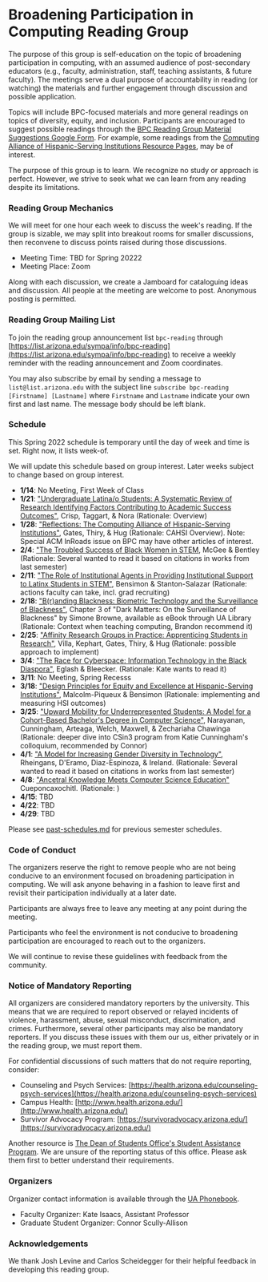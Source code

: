 # Broadening Participation in Computing Reading Group

The purpose of this group is self-education on the topic of broadening
participation in computing, with an assumed audience of post-secondary
educators (e.g., faculty, administration, staff, teaching assistants, & future faculty). The meetings serve
a dual purpose of accountability in reading (or watching) the materials and
further engagement through discussion and possible application. 

Topics will include BPC-focused materials and more general readings on topics
of diversity, equity, and inclusion. Participants are encouraged to suggest
possible readings through the [BPC Reading Group Material Suggestions Google
Form](https://forms.gle/wpvpW5gRVtDmMUnbA). For example, some readings from
the [Computing Alliance of Hispanic-Serving Institutions Resource
Pages](https://cahsi.utep.edu/resources/), may be of interest. 

The purpose of this group is to learn. We recognize no study or approach is
perfect. However, we strive to seek what we can learn from any reading despite
its limitations.

### Reading Group Mechanics

We will meet for one hour each week to discuss the week's reading. If the
group is sizable, we may split into breakout rooms for smaller discussions,
then reconvene to discuss points raised during those discussions.


- Meeting Time: TBD for Spring 20222
- Meeting Place: Zoom
 
Along with each discussion, we create a Jamboard for cataloguing ideas and
discussion.  All people at the meeting are welcome to post. Anonymous posting
is permitted.


### Reading Group Mailing List

To join the reading group announcement list `bpc-reading` through
[https://list.arizona.edu/sympa/info/bpc-reading](https://list.arizona.edu/sympa/info/bpc-reading) to receive a weekly
reminder with the reading announcement and Zoom coordinates.

You may also subscribe by email by sending a message to
`list@list.arizona.edu` with the subject line `subscribe bpc-reading
[Firstname] [Lastname]` where `Firstname` and `Lastname` indicate your own
first and last name. The message body should be left blank.


### Schedule

This Spring 2022 schedule is temporary until the day of week and time is set.
Right now, it lists week-of.

We will update this schedule based on group interest. Later weeks subject to
change based on group interest.

- **1/14**: No Meeting, First Week of Class
- **1/21**: ["Undergraduate Latina/o Students: A Systematic Review of Research
  Identifying Factors Contributing to Academic Success
Outcomes"](https://digitalcommons.usu.edu/cgi/viewcontent.cgi?article=3418&context=teal_facpub), Crisp, Taggart, & Nora (Rationale: Overview)
- **1/28**: ["Reflections: The Computing Alliance of Hispanic-Serving
  Institutions"](https://dl.acm.org/doi/pdf/10.1145/3010823), Gates, Thiry, & Hug (Rationale: CAHSI Overview). Note:
Special ACM InRoads issue on BPC may have other articles of interest.
- **2/4**: ["The Troubled Success of Black Women in STEM](https://www.researchgate.net/profile/Ebony-Mcgee-2/publication/318919524_The_Troubled_Success_of_Black_Women_in_STEM/links/59d6843ba6fdcc52aca7cdd4/The-Troubled-Success-of-Black-Women-in-STEM.pdf), McGee & Bentley (Rationale: Several wanted to read it based on citations in works from last semester)
- **2/11**: ["The Role of Institutional Agents in Providing Institutional
  Support to Latinx Students in STEM"](https://muse.jhu.edu/article/729358/pdf), Bensimon & Stanton-Salazar (Rationale: actions faculty can take, incl. grad recruiting)
- **2/18**: ["B(r)anding  Blackness: Biometric Technology and the Surveillance
  of Blackness"](https://new.library.arizona.edu/), Chapter 3 of "Dark
Matters: On the Surveillance of Blackness" by Simone Browne, available as
eBook through UA Library (Rationale: Context when teaching computing, Brandon
recommend it)
- **2/25**: ["Affinity Research Groups in Practice: Apprenticing Students in
  Research"](https://www.researchgate.net/profile/Elsa-Villa/publication/220040804_The_Affinity_Research_Group_Model_Creating_and_Maintaining_Effective_Research_Teams/links/5a030366aca2720c326590d7/The-Affinity-Research-Group-Model-Creating-and-Maintaining-Effective-Research-Teams.pdf), Villa, Kephart, Gates, Thiry, & Hug (Rationale: possible approach to implement)
- **3/4**: ["The Race for Cyberspace: Information Technology in the Black Diaspora"](https://www.researchgate.net/profile/Ron-Eglash/publication/233002262_The_Race_For_Cyberspace_Information_Technology_in_the_Black_Diaspora/links/546a4abf0cf2397f7830162e/The-Race-For-Cyberspace-Information-Technology-in-the-Black-Diaspora.pdf), Eglash & Bleecker. (Rationale: Kate wants to read it)
- **3/11**: No Meeting, Spring Recesss
- **3/18**: ["Design Principles for Equity and Excellence at Hispanic-Serving
  Institutions"](https://vtechworks.lib.vt.edu/bitstream/handle/10919/83015/DesignPrinciplesforEquityandExcellence.pdf?sequence=1), Malcolm-Piqueux & Bensimon (Rationale: implementing and
measuring HSI outcomes)
- **3/25**: ["Upward Mobility for Underrepresented Students: A Model for a Cohort-Based Bachelor's Degree in Computer Science"](https://dl.acm.org/doi/pdf/10.1145/3159450.3159551), Narayanan, Cunningham, Arteaga, Welch, Maxwell, & Zechariaha Chawinga (Rationale: deeper dive into CSin3 program from Katie Cunningham's colloquium, recommended by Connor)
- **4/1**: ["A Model for Increasing Gender Diversity in Technology"](https://dl.acm.org/doi/pdf/10.1145/3159450.3159533), Rheingans, D'Eramo, Diaz-Espinoza, & Ireland. (Rationale: Several wanted to read it based on citations in works from last semester)
- **4/8**: ["Ancetral Knowledge Meets Computer Science Education"]()
  Cueponcaxochitl. (Rationale: )
- **4/15**: TBD
- **4/22**: TBD
- **4/29**: TBD

<!-- "What am I supposed to look like?" STEM Identity Narratives of Women
  of Color Pursuing a Computing Degree Through Vertical Transfer, Mary Jessica
Gallagher, Chapters 1 - 2. (Rationale: Kate wanted to read it, sets up next
semester with lit review, continuation) -->


<!-- - 10/29: ["Diversifying Cornell CS Ph.D. Admissions"](/Expire
http://www.cs.cornell.edu/~bindel/paper/diversity.pdf) (Rationale: Kate was curious) -->

Please see [past-schedules.md](past-schedules.md) for previous semester
schedules.


### Code of Conduct

The organizers reserve the right to remove people who are not being conducive
to an environment focused on broadening participation in computing. We will
ask anyone behaving in a fashion to leave first and revisit their
participation individually at a later date.

Participants are always free to leave any meeting at any point during the
meeting.

Participants who feel the environment is not conducive to broadening
participation are encouraged to reach out to the organizers. 

We will continue to revise these guidelines with feedback from the community.


### Notice of Mandatory Reporting

All organizers are considered mandatory reporters by the university. This
means that we are required to report observed or relayed incidents of
violence, harassment, abuse, sexual misconduct, discrimination, and crimes.
Furthermore, several other participants may also be mandatory reporters. If
you discuss these issues with them our us, either privately or in the reading
group, we must report them.

For confidential discussions of such matters that do not require reporting,
consider:

- Counseling and Psych Services: [https://health.arizona.edu/counseling-psych-services](https://health.arizona.edu/counseling-psych-services)
- Campus Health: [http://www.health.arizona.edu/](http://www.health.arizona.edu/)
- Survivor Advocacy Program: [https://survivoradvocacy.arizona.edu/](https://survivoradvocacy.arizona.edu/)

Another resource is [The Dean of Students Office's Student Assistance
Program](http://deanofstudents.arizona.edu/student-assistance/students/student-assistance).
We are unsure of the reporting status of this office. Please ask them first to
better understand their requirements.


### Organizers

Organizer contact information is available through the [UA Phonebook](https://directory.arizona.edu/phonebook).

- Faculty Organizer: Kate Isaacs, Assistant Professor
- Graduate Student Organizer: Connor Scully-Allison

### Acknowledgements

We thank Josh Levine and Carlos Scheidegger for their helpful feedback in
developing this reading group.
